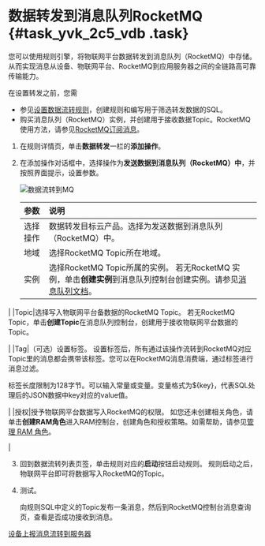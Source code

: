 # 数据转发到消息队列RocketMQ {#task_yvk_2c5_vdb .task}

您可以使用规则引擎，将物联网平台数据转发到消息队列（RocketMQ）中存储。从而实现消息从设备、物联网平台、RocketMQ到应用服务器之间的全链路高可靠传输能力。

在设置转发之前，您需

-   参见[设置数据流转规则](cn.zh-CN/用户指南/规则引擎/数据流转/设置数据流转规则.md#)，创建规则和编写用于筛选转发数据的SQL。
-   购买消息队列（RocketMQ）实例，并创建用于接收数据Topic。RocketMQ使用方法，请参见[RocketMQ订阅消息](https://help.aliyun.com/document_detail/34411.html)。

1.  在规则详情页，单击**数据转发**一栏的**添加操作**。
2.  在添加操作对话框中，选择操作为**发送数据到消息队列（RocketMQ）中**，并按照界面提示，设置参数。 

    ![数据流转到MQ](http://static-aliyun-doc.oss-cn-hangzhou.aliyuncs.com/assets/img/7544/15663589662637_zh-CN.png)

    |参数|说明|
    |:-|:-|
    |选择操作|数据转发目标云产品。选择为发送数据到消息队列（RocketMQ）中。|
    |地域|选择RocketMQ Topic所在地域。|
    |实例|选择RocketMQ Topic所属的实例。 若无RocketMQ 实例，单击**创建实例**到消息队列控制台创建实例。请参见[消息队列文档](https://help.aliyun.com/product/29530.html)。

 |
    |Topic|选择写入物联网平台备数据的RocketMQ Topic。 若无RocketMQ Topic，单击**创建Topic**在消息队列控制台，创建用于接收物联网平台数据的Topic。

 |
    |Tag|（可选）设置标签。 设置标签后，所有通过该操作流转到RocketMQ对应Topic里的消息都会携带该标签。您可以在RocketMQ消息消费端，通过标签进行消息过滤。

 标签长度限制为128字节。可以输入常量或变量。变量格式为$\{key\}，代表SQL处理后的JSON数据中key对应的value值。

 |
    |授权|授予物联网平台数据写入RocketMQ的权限。 如您还未创建相关角色，请单击**创建RAM角色**进入RAM控制台，创建角色和授权策略。如需帮助，请参见[管理 RAM 角色](https://help.aliyun.com/document_detail/93691.html)。

 |

3.  回到数据流转列表页签，单击规则对应的**启动**按钮启动规则。 规则启动之后，物联网平台即可将数据写入RocketMQ的Topic。
4.  测试。 

    向规则SQL中定义的Topic发布一条消息，然后到RocketMQ控制台消息查询页，查看是否成功接收到消息。


[设备上报消息流转到服务器](../../../../cn.zh-CN/最佳实践/通过消息队列RocketMQ流转消息.md#)

